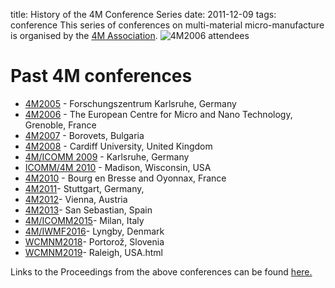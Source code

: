 title: History of the 4M Conference Series
date: 2011-12-09 
tags: conference
This series of conferences on multi-material micro-manufacture is organised by the [4M Association](/4m-association/node/1.html). 
![4M2006 attendees](/4m-association/images/060920_092cropped_edit.jpg)
<!--break-->
# Past 4M conferences

 * [4M2005](http://www.4m-net.org/4M_Conference "4M2005 Conference") - Forschungszentrum Karlsruhe, Germany  
 * [4M2006](http://www.4m-net.org/Conference/4M2006 "4M2006 Conference") - The European Centre for Micro and Nano Technology, Grenoble, France  
 * [4M2007](http://www.4m-net.org/Conference/4M2007 "4M2007 Conference") - Borovets, Bulgaria  
 * [4M2008](http://www.4m-net.org/Conference/4M2008 "4M2008 Conference") - Cardiff University, United Kingdom
 * [4M/ICOMM 2009](/4m-association/conference/200.html) - Karlsruhe, Germany
 * [ICOMM/4M 2010](http://www.conferencing.uwex.edu/conferences/ICOMM10) - Madison, Wisconsin, USA  
 * [4M2010](/4m-association/conference/2010/2010.html) - Bourg en Bresse and Oyonnax, France   
 * [4M2011](/4m-association/conference/2011/2011.html)- Stuttgart, Germany,  
 * [4M2012](/4m-association/conference/2012/2012.html)- Vienna, Austria  
 * [4M2013](/4m-association/conference/2013/2013.html)- San Sebastian, Spain
 * [4M/ICOMM2015](/4m-association/conference/2015/2015.html)- Milan, Italy 
 * [4M/IWMF2016](/4m-association/conference/2016/2016.html)- Lyngby, Denmark
 * [WCMNM2018](/4m-association/conference/2018/2018.html)- Portorož, Slovenia
 * [WCMNM2019](/4m-association/content/WCMNM-2019/WCMNM-2019.html)- Raleigh, USA.html


Links to the Proceedings from the above conferences can be found [here.](/4m-association/content/4M-conference-serie/4M-conference-serie.html)